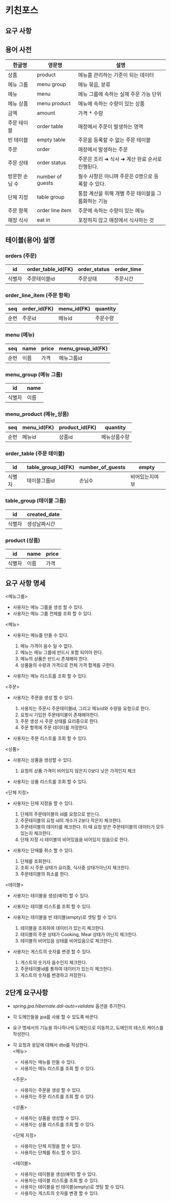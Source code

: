 # 키친포스

## 요구 사항

## 용어 사전

| 한글명 | 영문명 | 설명 |
| --- | --- | --- |
| 상품 | product | 메뉴를 관리하는 기준이 되는 데이터 |
| 메뉴 그룹 | menu group | 메뉴 묶음, 분류 |
| 메뉴 | menu | 메뉴 그룹에 속하는 실제 주문 가능 단위 |
| 메뉴 상품 | menu product | 메뉴에 속하는 수량이 있는 상품 |
| 금액 | amount | 가격 * 수량 |
| 주문 테이블 | order table | 매장에서 주문이 발생하는 영역 |
| 빈 테이블 | empty table | 주문을 등록할 수 없는 주문 테이블 |
| 주문 | order | 매장에서 발생하는 주문 |
| 주문 상태 | order status | 주문은 조리 ➜ 식사 ➜ 계산 완료 순서로 진행된다. |
| 방문한 손님 수 | number of guests | 필수 사항은 아니며 주문은 0명으로 등록할 수 있다. |
| 단체 지정 | table group | 통합 계산을 위해 개별 주문 테이블을 그룹화하는 기능 |
| 주문 항목 | order line item | 주문에 속하는 수량이 있는 메뉴 |
| 매장 식사 | eat in | 포장하지 않고 매장에서 식사하는 것 |



## 테이블(용어) 설명

### orders (주문)

|id|order_table_id(FK)|order_status|order_time|
|------|---|---|---|
|식별자|주문테이블id|주문상태|주문시간|

### order_line_item (주문 항목)

|seq|order_id(FK)|menu_id(FK)|quantity|
|------|---|---|---|
|순번|주문id|메뉴id|주문수량|

### menu (메뉴)

|seq|name|price|menu_group_id(FK)|
|------|---|---|---|
|순번|이름|가격|메뉴그룹id|

### menu_group (메뉴 그룹)

|id|name|
|------|---|
|식별자|이름|

### menu_product (메뉴_상품)

|seq|menu_id(FK)|product_id(FK)|quantity|
|------|---|---|---|
|순번|메뉴id|상품id|메뉴상품수량|

### order_table (주문 테이블)

|id|table_group_id(FK)|number_of_guests|empty|
|------|---|---|---|
|식별자|테이블그룹id|손님수|비어있는지여부|

### table_group (테이블 그룹)

|id|created_date|
|------|---|
|식별자|생성날짜시간|

### product (상품)

|id|name|price|
|------|---|---|
|식별자|이름|가격|

## 요구 사항 명세

<메뉴그룹>
* 사용자는 메뉴 그룹을 생성 할 수 있다.
* 사용자는 메뉴 그룹 전체를 조회 할 수 있다.

<메뉴>
* 사용자는 메뉴를 만들 수 있다.
    1. 메뉴 가격이 음수 일 수 없다.
    2. 메뉴는 메뉴 그룹에 반드시 포함 되어야 한다.
    3. 메뉴의 상품은 반드시 존재해야 한다.
    4. 상품들의 수량과 가격으로 전체 가격 합계를 구한다.

* 사용자는 메뉴 리스트를 조회 할 수 있다.

<주문>
* 사용자는 주문을 생성 할 수 있다.
    1. 사용자는 주문시 주문테이블id, 그리고 메뉴id와 수량을 요청으로 한다.
    2. 요청시 기입한 주문테이블이 존재해야한다.
    4. 주문 생성 시 주문 상태를 요리중으로 한다.
    5. 주문 항목에 주문 데이터를 저장한다.
  
* 사용자는 주문 리스트를 조회 할 수 있다.

<상품>
* 사용자는 상품을 생성할 수 있다.
    1. 요청의 상품 가격이 비어있지 않은지 0보다 낮은 가격인지 체크
  
* 사용자는 상품 리스트를 조회 할 수 있다.

<단체 지정>
* 사용자는 단체 지정을 할 수 있다.
    1. 단체의 주문테이블의 id를 요청으로 받는다.
    2. 주문테이블의 요청 id의 개수가 2보다 작은지 체크한다.
    3. 주문테이블의 데이터를 체크한다. 이 때 요청 받은 주문테이블의 데이터가 모두 있는지 체크한다.
    4. 단체 지정 시 테이블의 비어있음을 비어있지 않음으로 한다.


* 사용자는 단체를 취소 할 수 있다.
    1. 단체를 조회한다.
    2. 조회 시 주문 상태가 요리중, 식사중 상태가아닌지 체크한다.
    3. 주문테이블의 취소를 한다.


<테이블>
* 사용자는 테이블을 생성(예약) 할 수 있다.

* 사용자는 테이블 리스트를 조회 할 수 있다.

* 사용자는 테이블을 빈 테이블(empty)로 셋팅 할 수 있다.
    1. 테이블을 조회하여 데이터가 있는지 체크한다.
    2. 테이블의 주문 상태가 Cooking, Meal 상태가 아닌지 체크한다.
    3. 테이블의 비어있음 상태를 비어있음으로 체크한다.


* 사용자는 게스트의 숫자를 변경 할 수 있다.
    1. 게스트의 숫가자 음수인지 체크한다.
    2. 주문테이블id를 통하여 데이터가 있는지 체크한다.
    3. 게스트의 숫자를 변경하고 저장한다.


## 2단계 요구사항
* *spring.jpa.hibernate.ddl-auto=validate* 옵션을 추가한다.
* 각 도메인들을 jpa를 사용 할 수 있도록 바꾼다.
* 요구 명세서의 기능을 하나하나씩 도메인으로 이동하고, 도메인의 테스트 케이스를 작성한다.
* 각 요청과 응답에 대해서 dto를 작성한다.  
  <메뉴>
  * 사용자는 메뉴를 만들 수 있다.
  * 사용자는 메뉴 리스트를 조회 할 수 있다.

  <주문>
  * 사용자는 주문을 생성 할 수 있다.
  * 사용자는 주문 리스트를 조회 할 수 있다.

  <상품>
  * 사용자는 상품을 생성할 수 있다.
  * 사용자는 상품 리스트를 조회 할 수 있다.

  <단체 지정>
  * 사용자는 단체 지정을 할 수 있다.
  * 사용자는 단체를 취소 할 수 있다.

  <테이블>
  * 사용자는 테이블을 생성(예약) 할 수 있다.
  * 사용자는 테이블 리스트를 조회 할 수 있다.
  * 사용자는 테이블을 빈 테이블(empty)로 셋팅 할 수 있다.
  * 사용자는 게스트의 숫자를 변경 할 수 있다.